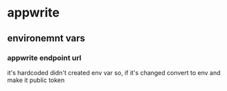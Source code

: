 # appwrite
## environemnt vars
### appwrite endpoint url
it's hardcoded didn't created env var so, if it's changed convert to env and make it public token